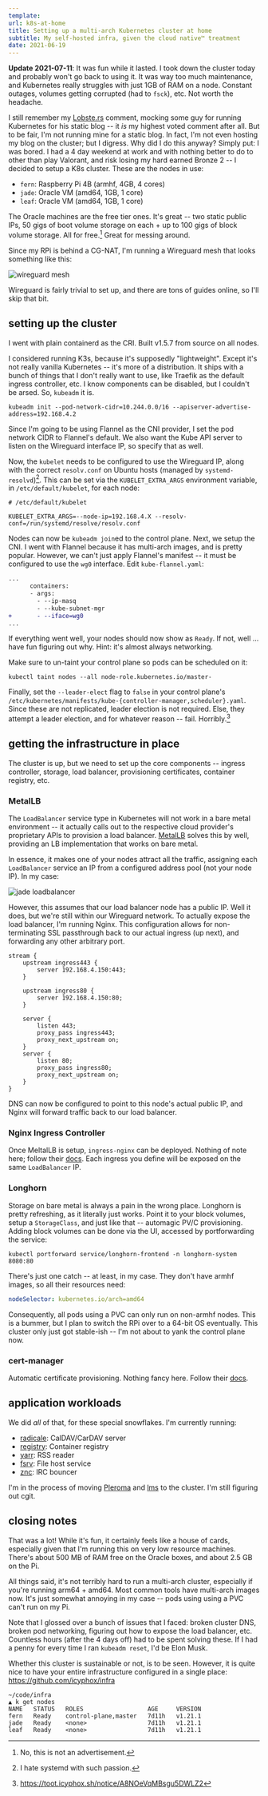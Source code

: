 ```yaml
---
template:
url: k8s-at-home
title: Setting up a multi-arch Kubernetes cluster at home
subtitle: My self-hosted infra, given the cloud native™ treatment
date: 2021-06-19
---
```


**Update 2021-07-11**: It was fun while it lasted. I took down the
cluster today and probably won't go back to using it. It was way too
much maintenance, and Kubernetes really struggles with just 1GB of RAM
on a node. Constant outages, volumes getting corrupted (had to `fsck`),
etc. Not worth the headache.

I still remember my
[Lobste.rs](https://lobste.rs/s/kqucr4/unironically_using_kubernetes_for_my#c_kfldyw)
comment, mocking some guy for running Kubernetes for his static blog --
it _is_ my highest voted comment after all. But to be fair, I'm not
running mine for a static blog. In fact, I'm not even hosting my blog on
the cluster; but I digress. Why did I do this anyway? Simply put: I was
bored. I had a 4 day weekend at work and with nothing better to do to
other than play Valorant, and risk losing my hard earned Bronze 2 -- I
decided to setup a K8s cluster. These are the nodes in use:

- `fern`: Raspberry Pi 4B (armhf, 4GB, 4 cores)
- `jade`: Oracle VM (amd64, 1GB, 1 core)
- `leaf`: Oracle VM (amd64, 1GB, 1 core)

The Oracle machines are the free tier ones. It's great -- two static
public IPs, 50 gigs of boot volume storage on each + up to 100 gigs of
block volume storage. All for free.[^1] Great for messing around.

[^1]: No, this is not an advertisement.

Since my RPi is behind a CG-NAT, I'm running a Wireguard mesh that looks
something like this:

![wireguard mesh](https://x.icyphox.sh/zgELS.png)

Wireguard is fairly trivial to set up, and there are tons of guides
online, so I'll skip that bit.

## setting up the cluster

I went with plain containerd as the CRI. Built v1.5.7 from source on all
nodes.

I considered running K3s, because it's supposedly "lightweight". Except
it's not really vanilla Kubernetes -- it's more of a distribution. It
ships with a bunch of things that I don't really want to use, like
Traefik as the default ingress controller, etc. I know components can be
disabled, but I couldn't be arsed. So, `kubeadm` it is.

```
kubeadm init --pod-network-cidr=10.244.0.0/16 --apiserver-advertise-address=192.168.4.2
```

Since I'm going to be using Flannel as the CNI provider, I set the pod
network CIDR to Flannel's default. We also want the Kube API server to
listen on the Wireguard interface IP, so specify that as well.

Now, the `kubelet` needs to be configured to use the Wireguard IP, along
with the correct `resolv.conf` on Ubuntu hosts (managed by
`systemd-resolvd`)[^2]. This can be set via the `KUBELET_EXTRA_ARGS`
environment variable, in `/etc/default/kubelet`, for each node:

```shell
# /etc/default/kubelet

KUBELET_EXTRA_ARGS=--node-ip=192.168.4.X --resolv-conf=/run/systemd/resolve/resolv.conf
```

[^2]: I hate systemd with such passion.

Nodes can now be `kubeadm join`ed to the control plane. Next, we setup
the CNI. I went with Flannel because it has multi-arch images, and is
pretty popular. However, we can't just apply Flannel's manifest -- it
must be configured to use the `wg0` interface. Edit `kube-flannel.yaml`:

```patch
...
      containers:
      - args:
        - --ip-masq
        - --kube-subnet-mgr
+       - --iface=wg0
...
```

If everything went well, your nodes should now show as `Ready`. If not,
well ... have fun figuring out why. Hint: it's almost always networking.

Make sure to un-taint your control plane so pods can be scheduled
on it:

```
kubectl taint nodes --all node-role.kubernetes.io/master-
```

Finally, set the `--leader-elect` flag to `false` in your control
plane's
`/etc/kubernetes/manifests/kube-{controller-manager,scheduler}.yaml`.
Since these are not replicated, leader election is not required. Else,
they attempt a leader election, and for whatever reason -- fail.
Horribly.[^3]

[^3]: https://toot.icyphox.sh/notice/A8NOeVqMBsgu5DWLZ2

## getting the infrastructure in place

The cluster is up, but we need to set up the core components -- ingress
controller, storage, load balancer, provisioning certificates, container
registry, etc.

### MetalLB

The `LoadBalancer` service type in Kubernetes will not work in a bare
metal environment -- it actually calls out to the respective cloud
provider's proprietary APIs to provision a load balancer.
[MetalLB](https://metallb.universe.tf/) solves this by well, providing
an LB implementation that works on bare metal. 

In essence, it makes one of your nodes attract all the traffic,
assigning each `LoadBalancer` service an IP from a configured address
pool (not your node IP). In my case:

![jade loadbalancer](https://x.icyphox.sh/HriXv.png)

However, this assumes that our load balancer node has a public IP. Well
it does, but we're still within our Wireguard network. To actually
expose the load balancer, I'm running Nginx. This configuration allows
for non-terminating SSL passthrough back to our actual ingress (up
next), and forwarding any other arbitrary port.

```nginx
stream {
    upstream ingress443 {
        server 192.168.4.150:443;
    }

    upstream ingress80 {
        server 192.168.4.150:80;
    }

    server {
        listen 443;
        proxy_pass ingress443;
        proxy_next_upstream on;
    }
    server {
        listen 80;
        proxy_pass ingress80;
        proxy_next_upstream on;
    }
}
```

DNS can now be configured to point to this node's actual public IP, and
Nginx will forward traffic back to our load balancer.

### Nginx Ingress Controller

Once MeltalLB is setup, `ingress-nginx` can be deployed. Nothing of note
here; follow their [docs](https://kubernetes.github.io/ingress-nginx/deploy/).
Each ingress you define will be exposed on the same `LoadBalancer` IP.

### Longhorn

Storage on bare metal is always a pain in the wrong place. Longhorn is
pretty refreshing, as it literally just works. Point it to your block
volumes, setup a `StorageClass`, and just like that -- automagic PV/C
provisioning. Adding block volumes can be done via the UI, accessed by
portforwarding the service:

```
kubectl portforward service/longhorn-frontend -n longhorn-system 8080:80
```

There's just one catch -- at least, in my case. They don't have armhf
images, so all their resources need:

```yaml
nodeSelector: kubernetes.io/arch=amd64
```

Consequently, all pods using a PVC can only run on non-armhf nodes. This
is a bummer, but I plan to switch the RPi over to a 64-bit OS
eventually. This cluster only just got stable-ish -- I'm not about to
yank the control plane now.

### cert-manager

Automatic certificate provisioning. Nothing fancy here. Follow their
[docs](https://cert-manager.io/docs/installation/kubernetes/).

## application workloads

We did _all_ of that, for these special snowflakes. I'm currently
running:

- [radicale](https://radicale.org): CalDAV/CarDAV server
- [registry](https://github.com/distribution/distribution): Container
  registry
- [yarr](https://github.com/nkanaev/yarr): RSS reader
- [fsrv](https://github.com/icyphox/fsrv): File host service
- [znc](https://znc.in): IRC bouncer

I'm in the process of moving [Pleroma](https://pleroma.social) and
[lms](https://github.com/epoupon/lms/) to the cluster. I'm still
figuring out cgit.

## closing notes

That was a lot! While it's fun, it certainly feels like a house of
cards, especially given that I'm running this on very low resource
machines. There's about 500 MB of RAM free on the Oracle boxes, and about
2.5 GB on the Pi.

All things said, it's not terribly hard to run a multi-arch cluster,
especially if you're running arm64 + amd64. Most common tools have
multi-arch images now. It's just somewhat annoying in my case -- pods
using using a PVC can't run on my Pi.

Note that I glossed over a bunch of issues that I faced: broken cluster
DNS, broken pod networking, figuring out how to expose the load
balancer, etc. Countless hours (after the 4 days off) had to be spent
solving these. If I had a penny for every time I ran `kubeadm reset`,
I'd be Elon Musk.

Whether this cluster is sustainable or not, is to be seen. However, it
is quite nice to have your entire infrastructure configured in a single
place: https://github.com/icyphox/infra

```
~/code/infra
▲ k get nodes
NAME   STATUS   ROLES                  AGE     VERSION
fern   Ready    control-plane,master   7d11h   v1.21.1
jade   Ready    <none>                 7d11h   v1.21.1
leaf   Ready    <none>                 7d11h   v1.21.1
```
